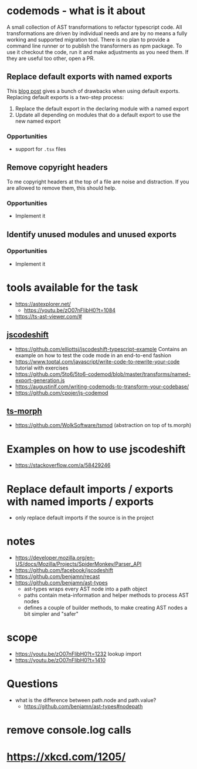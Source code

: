 # codemods - what is it about
A small collection of AST transformations to refactor typescript code.
All transformations are driven by individual needs and are by no means a fully working and supported migration tool.
There is no plan to provide a command line runner or to publish the transformers as npm package.
To use it checkout the code, run it and make adjustments as you need them.
If they are useful too other, open a PR.

## Replace default exports with named exports
This [blog post](https://humanwhocodes.com/blog/2019/01/stop-using-default-exports-javascript-module/) gives a bunch of drawbacks when using default exports.
Replacing default exports is a two-step  process:
1. Replace the default export in the declaring module with a named export
1. Update all depending on modules that do a default export to use the new named export

### Opportunities
- support for `.tsx` files

## Remove copyright headers
To me copyright headers at the top of a file are noise and distraction.
If you are allowed to remove them, this should help.

### Opportunities
- Implement it

## Identify unused modules and unused exports

### Opportunities
- Implement it
 

# tools available for the task
- https://astexplorer.net/
  - https://youtu.be/zO07nFlibH0?t=1084
- https://ts-ast-viewer.com/#

## [jscodeshift](https://github.com/facebook/jscodeshift)
- https://github.com/elliottsj/jscodeshift-typescript-example
  Contains an example on how to test the code mode in an end-to-end fashion
- https://www.toptal.com/javascript/write-code-to-rewrite-your-code
  tutorial with exercises
- https://github.com/5to6/5to6-codemod/blob/master/transforms/named-export-generation.js
- https://augustinlf.com/writing-codemods-to-transform-your-codebase/
- https://github.com/cpojer/js-codemod
## [ts-morph](https://ts-morph.com/)
- https://github.com/WolkSoftware/tsmod (abstraction on top of ts.morph)
# Examples on how to use jscodeshift
- https://stackoverflow.com/a/58429246

# Replace default imports / exports with named imports / exports
- only replace default imports if the source is in the project

# notes
- https://developer.mozilla.org/en-US/docs/Mozilla/Projects/SpiderMonkey/Parser_API
- https://github.com/facebook/jscodeshift
- https://github.com/benjamn/recast
- https://github.com/benjamn/ast-types
  - ast-types wraps every AST node into a path object
  - paths contain meta-information and helper methods to process AST nodes
  - defines a couple of builder methods, to make creating AST nodes a bit simpler and "safer"
  
  
# scope
- https://youtu.be/zO07nFlibH0?t=1232 lookup import
- https://youtu.be/zO07nFlibH0?t=1410

# Questions
- what is the difference between path.node and path.value?
  - https://github.com/benjamn/ast-types#nodepath

# remove console.log calls


# https://xkcd.com/1205/